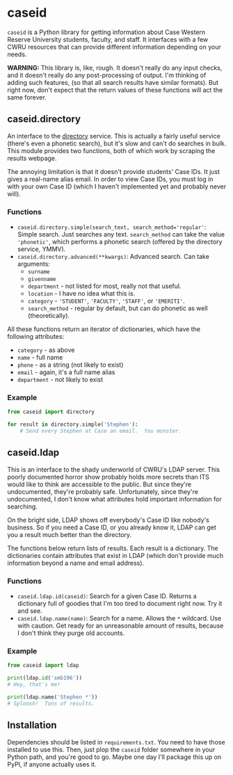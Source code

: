 caseid
======

`caseid` is a Python library for getting information about Case Western Reserve
University students, faculty, and staff.  It interfaces with a few CWRU
resources that can provide different information depending on your needs.

**WARNING:** This library is, like, rough.  It doesn't really do any input
checks, and it doesn't really do any post-processing of output.  I'm thinking of
adding such features, (so that all search results have similar formats).  But
right now, don't expect that the return values of these functions will act the
same forever.


caseid.directory
----------------

An interface to the [directory](https://webapps.case.edu/directory/index.html)
service.  This is actually a fairly useful service (there's even a phonetic
search), but it's slow and can't do searches in bulk.  This module provides two
functions, both of which work by scraping the results webpage.

The annoying limitation is that it doesn't provide students' Case IDs.  It just
gives a real-name alias email.  In order to view Case IDs, you must log in with
your own Case ID (which I haven't implemented yet and probably never will).

### Functions

* `caseid.directory.simple(search_text, search_method='regular'`: Simple search.
  Just searches any text.  `search_method` can take the value `'phonetic'`,
  which performs a phonetic search (offered by the directory service, YMMV).
* `caseid.directory.advanced(**kwargs)`: Advanced search.  Can take arguments:
    * `surname`
    * `givenname`
    * `department` - not listed for most, really not that useful.
    * `location` - I have no idea what this is.
    * `category` - `'STUDENT'`, `'FACULTY'`, `'STAFF'`, or `'EMERITI'`.
    * `search_method` - regular by default, but can do phonetic as well
      (theoretically).

All these functions return an iterator of dictionaries, which have the following
attributes:

* `category` - as above
* `name` - full name
* `phone` - as a string (not likely to exist)
* `email` - again, it's a full name alias
* `department` - not likely to exist

### Example

```python
from caseid import directory

for result in directory.simple('Stephen'):
    # Send every Stephen at Case an email.  You monster.
```


caseid.ldap
-----------

This is an interface to the shady underworld of CWRU's LDAP server.  This poorly
documented horror show probably holds more secrets than ITS would like to think
are accessible to the public.  But since they're undocumented, they're probably
safe.  Unfortunately, since they're undocumented, I don't know what attributes
hold important information for searching.

On the bright side, LDAP shows off everybody's Case ID like nobody's business.
So if you need a Case ID, or you already know it, LDAP can get you a result much
better than the directory.

The functions below return lists of results.  Each result is a dictionary.  The
dictionaries contain attributes that exist in LDAP (which don't provide much
information beyond a name and email address).

### Functions

* `caseid.ldap.id(caseid)`: Search for a given Case ID.  Returns a dictionary
  full of goodies that I'm too tired to document right now.  Try it and see.
* `caseid.ldap.name(name)`: Search for a name.  Allows the `*` wildcard.  Use
  with caution.  Get ready for an unreasonable amount of results, because I
  don't think they purge old accounts.


### Example

```python
from caseid import ldap

print(ldap.id('smb196'))
# Hey, that's me!

print(ldap.name('Stephen *'))
# Sploosh!  Tons of results.
```


Installation
------------

Dependencies should be listed in `requirements.txt`.  You need to have those
installed to use this.  Then, just plop the `caseid` folder somewhere in your
Python path, and you're good to go.  Maybe one day I'll package this up on PyPI,
if anyone actually uses it.
